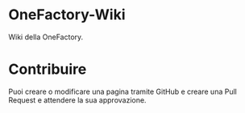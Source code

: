 # OneFactory-Wiki
Wiki della OneFactory.

# Contribuire
Puoi creare o modificare una pagina tramite GitHub e creare una Pull Request e attendere la sua approvazione.
